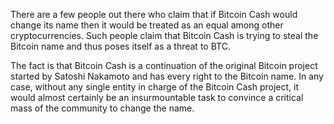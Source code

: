 There are a few people out there who claim that if Bitcoin Cash would change its name then it would be treated as an equal among other cryptocurrencies. Such people claim that Bitcoin Cash is trying to steal the Bitcoin name and thus poses itself as a threat to BTC. 

The fact is that Bitcoin Cash is a continuation of the original Bitcoin project started by Satoshi Nakamoto and has every right to the Bitcoin name. In any case, without any single entity in charge of the Bitcoin Cash project, it would almost certainly be an insurmountable task to convince a critical mass of the community to change the name.
